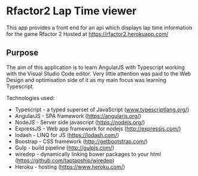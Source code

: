 # Rfactor2 Lap Time viewer

This app provides a front end for an api which displays lap time information for the game Rfactor 2
Hosted at https://rfactor2.herokuapp.com/

## Purpose

The aim of this application is to learn AngularJS with Typescript working with the Visual Studio Code editor.
Very little attention was paid to the Web Design and optimisation side of it as my main focus was learning Typescript.

Technologies used:
- Typescript - a typed superset of JavaScript (www.typescriptlang.org/) 
- AngularJS - SPA framework (https://angularjs.org/)
- NodeJS - Server side javascript (https://nodejs.org/)
- ExpressJS - Web app framework for nodejs (http://expressjs.com/)
- lodash - LINQ for JS (https://lodash.com/)
- Boostrap - CSS framework (http://getbootstrap.com/)
- Gulp - build pipeline (http://gulpjs.com/)
- wiredep - dynamically linking bower packages to your html (https://github.com/taptapship/wiredep)
- Heroku - hosting (https://www.heroku.com/)